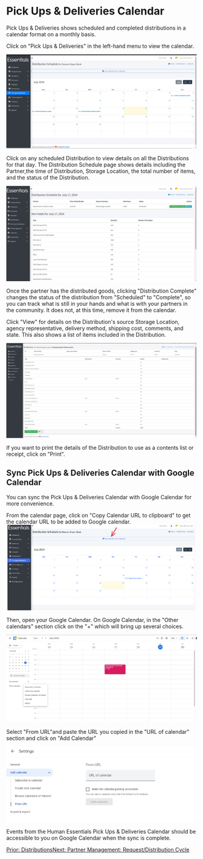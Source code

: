 # Pick Ups & Deliveries Calendar

Pick Ups & Deliveries shows scheduled and completed distributions in a calendar format on a monthly basis.

Click on "Pick Ups & Deliveries" in the left-hand menu to view the calendar.

![PickUps & Delivery Calendar](images/essentials/pick_ups/pickup&delivery.jpg)

Click on any scheduled Distribution to view details on all the Distributions for that day.
The Distribution Schedule page shows details including the Partner,the time of Distribution, Storage Location, the total number of items, and the status of the Distribution.

![Specific Day Distribution](images/essentials/pick_ups/specific_day_distribution_schedule.jpg)

Once the partner has the distributed goods, clicking "Distribution Complete" changes the status of the distribution from "Scheduled" to "Complete", so you can track what is still in your hands and what is with your partners in the community. It does not, at this time, remove it from the calendar.

Click "View" for details on the Distribution's source Storage Location, agency representative, delivery method, shipping cost, comments, and state. This also shows a list of items included in the Distribution.

![Distribution from Source Inventory to Partner](images/essentials/pick_ups/distribution_from_source_to_partner.jpg)

If you want to print the details of the Distribution to use as a contents list or receipt, click on "Print".

## Sync Pick Ups & Deliveries Calendar with Google Calendar

You can sync the Pick Ups & Deliveries Calendar with Google Calendar for more convenience.

From the calendar page, click on "Copy Calendar URL to clipboard" to get the calendar URL to be added to Google calendar.
![Copy_Calendar_URL](images/essentials/pick_ups/copy_calendar_url.png)

Then, open your Google Calendar.  On Google Calendar, in the "Other calendars" section click on the "+" which will bring up several choices.

![Other Calendars](images/essentials/pick_ups/other_calendars.jpg)

Select "From URL"and paste the URL you copied in the "URL of calendar" section and click on "Add Calendar"

![Add Calendar](images/essentials/pick_ups/add_calendar.jpg)

Events from the Human Essentials Pick Ups & Deliveries Calendar should be accessible to you on Google Calendar when the sync is complete.

[Prior: Distributions](essentials_distributions.md)[Next: Partner Management:  Request/Distribution Cycle](pm_request_distribution_cycle.md)

